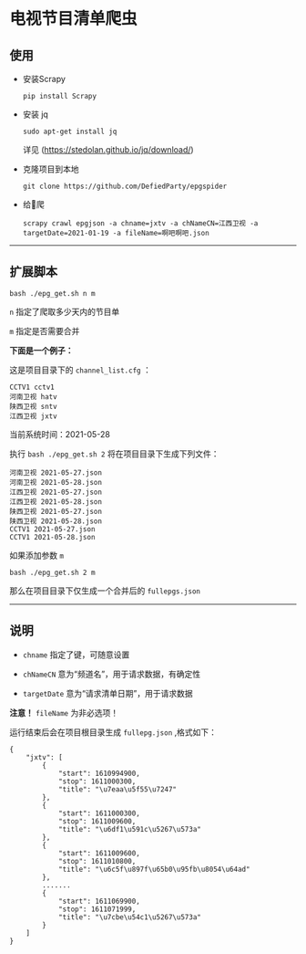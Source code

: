 # 电视节目清单爬虫

## 使用
- 安装Scrapy

    `pip install Scrapy`

- 安装 jq
    
    `sudo apt-get install jq`

    详见 (https://stedolan.github.io/jq/download/)

- 克隆项目到本地

    `git clone https://github.com/DefiedParty/epgspider`

- 给👴爬

    `scrapy crawl epgjson -a chname=jxtv -a chNameCN=江西卫视 -a targetDate=2021-01-19 -a fileName=啊吧啊吧.json`

---

## 扩展脚本

`bash ./epg_get.sh n m`

`n` 指定了爬取多少天内的节目单

`m` 指定是否需要合并

**下面是一个例子：**

这是项目目录下的 `channel_list.cfg` ：
    
    CCTV1 cctv1
    河南卫视 hatv
    陕西卫视 sntv
    江西卫视 jxtv

当前系统时间：2021-05-28

执行 `bash ./epg_get.sh 2` 将在项目目录下生成下列文件：

    河南卫视 2021-05-27.json
    河南卫视 2021-05-28.json
    江西卫视 2021-05-27.json
    江西卫视 2021-05-28.json
    陕西卫视 2021-05-27.json
    陕西卫视 2021-05-28.json
    CCTV1 2021-05-27.json
    CCTV1 2021-05-28.json

如果添加参数 `m`

`bash ./epg_get.sh 2 m`

那么在项目目录下仅生成一个合并后的 `fullepgs.json`

---

## 说明

- `chname` 指定了键，可随意设置

- `chNameCN` 意为“频道名”，用于请求数据，有确定性

- `targetDate` 意为“请求清单日期”，用于请求数据

**注意！**  `fileName` 为非必选项！

运行结束后会在项目根目录生成 `fullepg.json` ,格式如下：

    {
        "jxtv": [
            {
                "start": 1610994900,
                "stop": 1611000300,
                "title": "\u7eaa\u5f55\u7247"
            },
            {
                "start": 1611000300,
                "stop": 1611009600,
                "title": "\u6df1\u591c\u5267\u573a"
            },
            {
                "start": 1611009600,
                "stop": 1611010800,
                "title": "\u6c5f\u897f\u65b0\u95fb\u8054\u64ad"
            },
            .......
            {
                "start": 1611069900,
                "stop": 1611071999,
                "title": "\u7cbe\u54c1\u5267\u573a"
            }
        ]
    }
